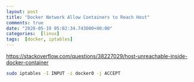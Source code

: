 ```yaml
---
layout: post
title: "Docker Network Allow Containers to Reach Host"
comments: true
date: "2020-05-19 05:02:34.743000+00:00"
categories:  [linux]
tags:  [docker, iptables]
---
```





https://stackoverflow.com/questions/38227029/host-unreachable-inside-docker-container

```bash
sudo iptables -I INPUT -i docker0 -j ACCEPT
```
